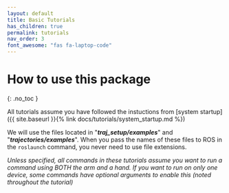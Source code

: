 ```yaml
---
layout: default
title: Basic Tutorials
has_children: true
permalink: tutorials
nav_order: 3
font_awesome: "fas fa-laptop-code"
---
```



# <i class="{{ page.font_awesome }}"></i> How to use this package
{: .no_toc }


All tutorials assume you have followed the instuctions from [system startup]({{ site.baseurl }}{% link docs/tutorials/system_startup.md %})

We will use the files located in "**_traj_setup/examples_**" and "**_trajectories/examples_**". When you pass the names of these files to ROS in the `roslaunch` command, you never need to use file extensions.


_Unless specified, all commands in these tutorials assume you want to run a command using BOTH the arm and a hand. If you want to run on only one device, some commands have optional arguments to enable this (noted throughout the tutorial)_




